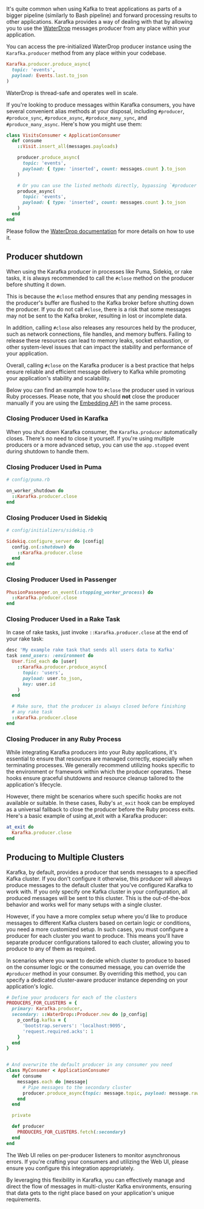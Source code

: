 It's quite common when using Kafka to treat applications as parts of a bigger pipeline (similarly to Bash pipeline) and forward processing results to other applications. Karafka provides a way of dealing with that by allowing you to use the [WaterDrop](https://github.com/karafka/waterdrop) messages producer from any place within your application.

You can access the pre-initialized WaterDrop producer instance using the `Karafka.producer` method from any place within your codebase.

```ruby
Karafka.producer.produce_async(
  topic: 'events',
  payload: Events.last.to_json
)
```

WaterDrop is thread-safe and operates well in scale.

If you're looking to produce messages within Karafka consumers, you have several convenient alias methods at your disposal, including `#producer`, `#produce_sync`, `#produce_async`, `#produce_many_sync`, and `#produce_many_async`. Here's how you might use them:

```ruby
class VisitsConsumer < ApplicationConsumer
  def consume
    ::Visit.insert_all(messages.payloads)

    producer.produce_async(
      topic: 'events',
      payload: { type: 'inserted', count: messages.count }.to_json
    )

    # Or you can use the listed methods directly, bypassing `#producer` reference:
    produce_async(
      topic: 'events',
      payload: { type: 'inserted', count: messages.count }.to_json
    )
  end
end
```

Please follow the [WaterDrop documentation](https://karafka.io/docs/WaterDrop-Usage/) for more details on how to use it.

## Producer shutdown

When using the Karafka producer in processes like Puma, Sidekiq, or rake tasks, it is always recommended to call the `#close` method on the producer before shutting it down.

This is because the `#close` method ensures that any pending messages in the producer's buffer are flushed to the Kafka broker before shutting down the producer. If you do not call `#close`, there is a risk that some messages may not be sent to the Kafka broker, resulting in lost or incomplete data.

In addition, calling `#close` also releases any resources held by the producer, such as network connections, file handles, and memory buffers. Failing to release these resources can lead to memory leaks, socket exhaustion, or other system-level issues that can impact the stability and performance of your application.

Overall, calling `#close` on the Karafka producer is a best practice that helps ensure reliable and efficient message delivery to Kafka while promoting your application's stability and scalability.

Below you can find an example how to `#close` the producer used in various Ruby processes. Please note, that you should **not** close the producer manually if you are using the [Embedding API](Embedding) in the same process.

### Closing Producer Used in Karafka

When you shut down Karafka consumer, the `Karafka.producer` automatically closes. There's no need to close it yourself. If you're using multiple producers or a more advanced setup, you can use the `app.stopped` event during shutdown to handle them.

### Closing Producer Used in Puma

```ruby
# config/puma.rb 

on_worker_shutdown do
  ::Karafka.producer.close
end
```

### Closing Producer Used in Sidekiq

```ruby
# config/initializers/sidekiq.rb

Sidekiq.configure_server do |config|
  config.on(:shutdown) do
    ::Karafka.producer.close
  end
end
```

### Closing Producer Used in Passenger

```ruby
PhusionPassenger.on_event(:stopping_worker_process) do
  ::Karafka.producer.close
end
```

### Closing Producer Used in a Rake Task

In case of rake tasks, just invoke `::Karafka.producer.close` at the end of your rake task:

```ruby
desc 'My example rake task that sends all users data to Kafka'
task send_users: :environment do
  User.find_each do |user|
    ::Karafka.producer.produce_async(
      topic: 'users',
      payload: user.to_json,
      key: user.id
    )
  end

  # Make sure, that the producer is always closed before finishing
  # any rake task
  ::Karafka.producer.close
end
```

### Closing Producer in any Ruby Process

While integrating Karafka producers into your Ruby applications, it's essential to ensure that resources are managed correctly, especially when terminating processes. We generally recommend utilizing hooks specific to the environment or framework within which the producer operates. These hooks ensure graceful shutdowns and resource cleanup tailored to the application's lifecycle.

However, there might be scenarios where such specific hooks are not available or suitable. In these cases, Ruby's `at_exit` hook can be employed as a universal fallback to close the producer before the Ruby process exits. Here's a basic example of using at_exit with a Karafka producer:

```ruby
at_exit do
  Karafka.producer.close
end
```

## Producing to Multiple Clusters

Karafka, by default, provides a producer that sends messages to a specified Kafka cluster. If you don't configure it otherwise, this producer will always produce messages to the default cluster that you've configured Karafka to work with. If you only specify one Kafka cluster in your configuration, all produced messages will be sent to this cluster. This is the out-of-the-box behavior and works well for many setups with a single cluster.

However, if you have a more complex setup where you'd like to produce messages to different Kafka clusters based on certain logic or conditions, you need a more customized setup. In such cases, you must configure a producer for each cluster you want to produce. This means you'll have separate producer configurations tailored to each cluster, allowing you to produce to any of them as required.

In scenarios where you want to decide which cluster to produce to based on the consumer logic or the consumed message, you can override the `#producer` method in your consumer. By overriding this method, you can specify a dedicated cluster-aware producer instance depending on your application's logic.

```ruby
# Define your producers for each of the clusters
PRODUCERS_FOR_CLUSTERS = {
  primary: Karafka.producer,
  secondary: ::WaterDrop::Producer.new do |p_config|
    p_config.kafka = {
      'bootstrap.servers': 'localhost:9095',
      'request.required.acks': 1
    }
  end
}


# And overwrite the default producer in any consumer you need
class MyConsumer < ApplicationConsumer
  def consume
    messages.each do |message|
      # Pipe messages to the secondary cluster
      producer.produce_async(topic: message.topic, payload: message.raw_payload)
    end
  end

  private

  def producer
    PRODUCERS_FOR_CLUSTERS.fetch(:secondary)
  end
end
```

The Web UI relies on per-producer listeners to monitor asynchronous errors. If you're crafting your consumers and utilizing the Web UI, please ensure you configure this integration appropriately.

By leveraging this flexibility in Karafka, you can effectively manage and direct the flow of messages in multi-cluster Kafka environments, ensuring that data gets to the right place based on your application's unique requirements.
